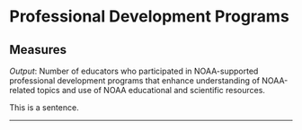 # Professional Development Programs

## Measures

*Output*: Number of educators who participated in NOAA-supported professional development programs that enhance understanding of NOAA-related topics and use of NOAA educational and scientific resources.

This is a sentence.



---

